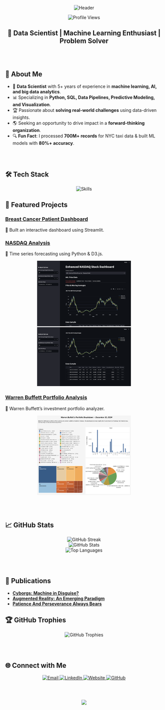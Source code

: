<!-- hemangsharma/hemangsharma GitHub Profile README -->

<p align="center">
  <img src="https://capsule-render.vercel.app/api?type=waving&height=280&color=0:1D2671,100:C33764&text=👋%20Hello,%20I'm%20Hemang%20Sharma!&fontSize=45&fontColor=ffffff&fontAlignY=40&animation=twinkling" alt="Header">
</p>

<p align="center">
  <img src="https://komarev.com/ghpvc/?username=hemangsharma&color=red" alt="Profile Views" />
</p>

<h2 align="center">🚀 Data Scientist | Machine Learning Enthusiast | Problem Solver</h2>

<br><br>

## 🌟 About Me

- 🧠 **Data Scientist** with 5+ years of experience in **machine learning, AI, and big data analytics**.
- 📊 Specializing in **Python, SQL, Data Pipelines, Predictive Modeling, and Visualization**.
- 🏆 Passionate about **solving real-world challenges** using data-driven insights.
- 🌎 Seeking an opportunity to drive impact in a **forward-thinking organization**.
- 🔍 **Fun Fact**: I processed **700M+ records** for NYC taxi data & built ML models with **80%+ accuracy**.

<br><br>

## 🛠️ Tech Stack

<p align="center">
  <img src="https://skillicons.dev/icons?i=python,cpp,javascript,matlab,html,css,react,mysql,postgresql,aws,azure,docker,kubernetes,github,latex,tensorflow" alt="Skills">
</p>


## 🚀 Featured Projects

### **[Breast Cancer Patient Dashboard](https://github.com/hemangsharma/Breast-Cancer-Patient-Dashboard)**
🔹 Built an interactive dashboard using Streamlit.

### **[NASDAQ Analysis](https://github.com/hemangsharma/DataAnalysis?tab=readme-ov-file)**
🔹 Time series forecasting using Python & D3.js.

<p align="center">
  <img src="https://github.com/hemangsharma/DataAnalysis/blob/main/dashboard/o1.png" width="300">
  <img src="https://github.com/hemangsharma/DataAnalysis/blob/main/dashboard/o2.png" width="300">
</p>

### **[Warren Buffett Portfolio Analysis](https://github.com/hemangsharma/Warren-Buffett-Portfolio-Analysis)**
🔹 Warren Buffett’s investment portfolio analyzer.

<p align="center">
  <img src="https://github.com/hemangsharma/Warren-Buffett-Portfolio-Analysis/blob/main/s1.png" width="300">
</p>


<br><br>

## 📈 GitHub Stats

<p align="center">
  <img src="https://github-readme-streak-stats.herokuapp.com?user=hemangsharma&theme=dark&hide_border=false&date_format=j%20M%5B%20Y%5D" alt="GitHub Streak">
  <br>
  <img src="https://github-readme-stats.vercel.app/api?username=hemangsharma&show_icons=true&theme=dark&hide_border=false" alt="GitHub Stats">
  <br>
  <img src="https://github-readme-stats.vercel.app/api/top-langs/?username=hemangsharma&langs_count=8&theme=dark&layout=compact" alt="Top Languages">
</p>

<br><br>

## 📝 Publications

- **[Cyborgs: Machine in Disguise?](https://www.irjet.net/archives/V7/i5/IRJET-V7I533.pdf)**
- **[Augmented Reality: An Emerging Paradigm](https://www.irjet.net/archives/V9/i9/IRJET-V9I923.pdf)**
- **[Patience And Perseverance Always Bears](https://www.linkedin.com/pulse/patience-perseverance-always-bears-hemang-sharma/)**


## 🏆 GitHub Trophies

<p align="center">
  <img src="https://github-profile-trophy.vercel.app/?username=hemangsharma&theme=matrix&no-frame=true&no-bg=true&margin-w=4" alt="GitHub Trophies">
</p>

<br><br>

## 🌐 Connect with Me

<p align="center">
  <a href="mailto:sharma.hemang@outlook.com">
    <img src="https://img.shields.io/badge/Email-D14836?style=for-the-badge&logo=gmail&logoColor=white" alt="Email">
  </a>
  <a href="https://linkedin.com/in/sharmahemang/">
    <img src="https://img.shields.io/badge/LinkedIn-0077B5?style=for-the-badge&logo=linkedin&logoColor=white" alt="LinkedIn">
  </a>
  <a href="https://www.sharmahemang.com">
    <img src="https://img.shields.io/badge/Website-000000?style=for-the-badge&logo=safari&logoColor=white" alt="Website">
  </a>
  <a href="https://github.com/hemangsharma">
    <img src="https://img.shields.io/badge/GitHub-181717?style=for-the-badge&logo=github&logoColor=white" alt="GitHub">
  </a>
</p>

<br><br>

<p align="center">
   <img src="https://capsule-render.vercel.app/api?type=waving&height=200&color=0:1D2671,100:C33764&section=footer">
</p>
